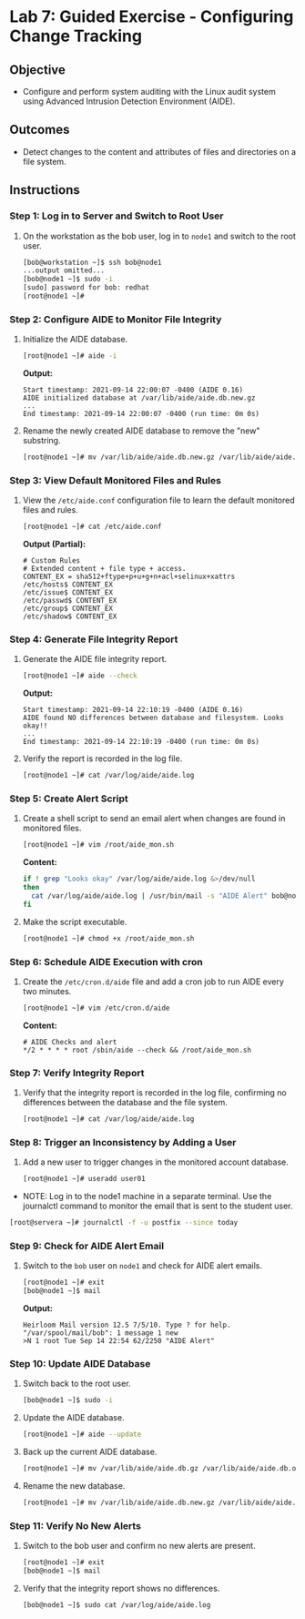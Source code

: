 # Lab 7: Guided Exercise - Configuring Change Tracking

## Objective

- Configure and perform system auditing with the Linux audit system using Advanced Intrusion Detection Environment (AIDE).

## Outcomes

- Detect changes to the content and attributes of files and directories on a file system.

## Instructions

### Step 1: Log in to Server and Switch to Root User

1. On the workstation as the bob user, log in to `node1` and switch to the root user.

   ```bash
   [bob@workstation ~]$ ssh bob@node1
   ...output omitted...
   [bob@node1 ~]$ sudo -i
   [sudo] password for bob: redhat
   [root@node1 ~]#
   ```

### Step 2: Configure AIDE to Monitor File Integrity

1. Initialize the AIDE database.

   ```bash
   [root@node1 ~]# aide -i
   ```

   **Output:**
   
   ```
   Start timestamp: 2021-09-14 22:00:07 -0400 (AIDE 0.16)
   AIDE initialized database at /var/lib/aide/aide.db.new.gz
   ...
   End timestamp: 2021-09-14 22:00:07 -0400 (run time: 0m 0s)
   ```

2. Rename the newly created AIDE database to remove the "new" substring.

   ```bash
   [root@node1 ~]# mv /var/lib/aide/aide.db.new.gz /var/lib/aide/aide.db.gz
   ```

### Step 3: View Default Monitored Files and Rules

1. View the `/etc/aide.conf` configuration file to learn the default monitored files and rules.

   ```bash
   [root@node1 ~]# cat /etc/aide.conf
   ```

   **Output (Partial):**
   
   ```
   # Custom Rules
   # Extended content + file type + access.
   CONTENT_EX = sha512+ftype+p+u+g+n+acl+selinux+xattrs
   /etc/hosts$ CONTENT_EX
   /etc/issue$ CONTENT_EX
   /etc/passwd$ CONTENT_EX
   /etc/group$ CONTENT_EX
   /etc/shadow$ CONTENT_EX
   ```

### Step 4: Generate File Integrity Report

1. Generate the AIDE file integrity report.

   ```bash
   [root@node1 ~]# aide --check
   ```

   **Output:**
   
   ```
   Start timestamp: 2021-09-14 22:10:19 -0400 (AIDE 0.16)
   AIDE found NO differences between database and filesystem. Looks okay!!
   ...
   End timestamp: 2021-09-14 22:10:19 -0400 (run time: 0m 0s)
   ```

2. Verify the report is recorded in the log file.

   ```bash
   [root@node1 ~]# cat /var/log/aide/aide.log
   ```

### Step 5: Create Alert Script

1. Create a shell script to send an email alert when changes are found in monitored files.

   ```bash
   [root@node1 ~]# vim /root/aide_mon.sh
   ```

   **Content:**

   ```bash
   if ! grep "Looks okay" /var/log/aide/aide.log &>/dev/null
   then
     cat /var/log/aide/aide.log | /usr/bin/mail -s "AIDE Alert" bob@node1.lab.example.com
   fi
   ```

2. Make the script executable.

   ```bash
   [root@node1 ~]# chmod +x /root/aide_mon.sh
   ```

### Step 6: Schedule AIDE Execution with cron

1. Create the `/etc/cron.d/aide` file and add a cron job to run AIDE every two minutes.

   ```bash
   [root@node1 ~]# vim /etc/cron.d/aide
   ```

   **Content:**

   ```cron
   # AIDE Checks and alert
   */2 * * * * root /sbin/aide --check && /root/aide_mon.sh
   ```

### Step 7: Verify Integrity Report

1. Verify that the integrity report is recorded in the log file, confirming no differences between the database and the file system.

   ```bash
   [root@node1 ~]# cat /var/log/aide/aide.log
   ```

### Step 8: Trigger an Inconsistency by Adding a User

1. Add a new user to trigger changes in the monitored account database.

   ```bash
   [root@node1 ~]# useradd user01
   ```
   
* NOTE: Log in to the node1 machine in a separate terminal. Use the journalctl
command to monitor the email that is sent to the student user.
```bash
[root@servera ~]# journalctl -f -u postfix --since today
```

### Step 9: Check for AIDE Alert Email

1. Switch to the `bob` user on `node1` and check for AIDE alert emails.

   ```bash
   [root@node1 ~]# exit
   [bob@node1 ~]$ mail
   ```

   **Output:**
   
   ```
   Heirloom Mail version 12.5 7/5/10. Type ? for help.
   "/var/spool/mail/bob": 1 message 1 new
   >N 1 root Tue Sep 14 22:54 62/2250 "AIDE Alert"
   ```

### Step 10: Update AIDE Database

1. Switch back to the root user.

   ```bash
   [bob@node1 ~]$ sudo -i
   ```

2. Update the AIDE database.

   ```bash
   [root@node1 ~]# aide --update
   ```

3. Back up the current AIDE database.

   ```bash
   [root@node1 ~]# mv /var/lib/aide/aide.db.gz /var/lib/aide/aide.db.old.gz
   ```

4. Rename the new database.

   ```bash
   [root@node1 ~]# mv /var/lib/aide/aide.db.new.gz /var/lib/aide/aide.db.gz
   ```

### Step 11: Verify No New Alerts

1. Switch to the bob user and confirm no new alerts are present.

   ```bash
   [root@node1 ~]# exit
   [bob@node1 ~]$ mail
   ```

2. Verify that the integrity report shows no differences.

   ```bash
   [bob@node1 ~]$ sudo cat /var/log/aide/aide.log
   ```
